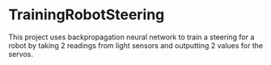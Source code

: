 # TrainingRobotSteering
This project uses backpropagation neural network to train a steering for a robot by taking 2 readings from light sensors and outputting 2 values for the servos.
